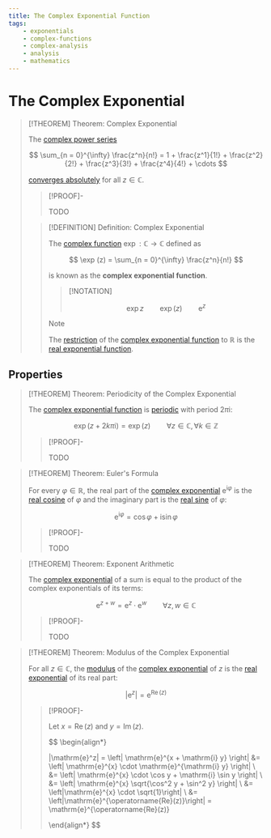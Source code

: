 ```yaml
---
title: The Complex Exponential Function
tags:
    - exponentials
    - complex-functions
    - complex-analysis
    - analysis
    - mathematics
---
```


# The Complex Exponential

>[!THEOREM] Theorem: Complex Exponential
>
>The [complex power series](../Complex%20Power%20Series/Complex%20Power%20Series.md)
>
>$$
>\sum_{n = 0}^{\infty} \frac{z^n}{n!} = 1 + \frac{z^1}{1!} +  \frac{z^2}{2!} + \frac{z^3}{3!} + \frac{z^4}{4!} + \cdots
>$$
>
>[converges absolutely](../Complex%20Power%20Series/Convergence.md) for all $z \in \mathbb{C}$.
>
>>[!PROOF]-
>>
>>TODO
>>
>
>>[!DEFINITION] Definition: Complex Exponential
>>
>>The [complex function](Complex%20Functions.md) $\exp: \mathbb{C} \to \mathbb{C}$ defined as
>>
>>$$
>>\exp (z) = \sum_{n = 0}^{\infty} \frac{z^n}{n!}
>>$$
>>
>>is known as the **complex exponential function**.
>>
>>>[!NOTATION]
>>>
>>>$$
>>>\exp z \qquad \exp(z) \qquad \mathrm{e}^z
>>>$$
>>>
>>
>>>[!NOTE]
>>>
>>>The [restriction](../../Functions/Functions.md) of the [complex exponential function](The%20Complex%20Exponential%20Function.md) to $\mathbb{R}$ is the [real exponential function](../../Real%20Analysis/Real%20Functions/The%20Real%20Exponential%20Function.md).
>>>
>>
>

## Properties

>[!THEOREM] Theorem: Periodicity of the Complex Exponential
>
>The [complex exponential function](The%20Complex%20Exponential%20Function.md) is [periodic](Periodicity.md) with period $2\pi \mathrm{i}$:
>
>$$
>\exp(z + 2k\pi \mathrm{i}) = \exp (z) \qquad \forall z \in \mathbb{C}, \forall k \in \mathbb{Z}
>$$
>
>>[!PROOF]-
>>
>>TODO
>>
>

>[!THEOREM] Theorem: Euler's Formula
>
>For every $\varphi \in \mathbb{R}$, the real part of the [complex exponential](The%20Complex%20Exponential%20Function.md) $\mathrm{e}^{\mathrm{i}\varphi}$ is the [real cosine](../../Real%20Analysis/Real%20Functions/Real%20Trigonometric%20Functions/Real%20Cosine%20Function.md) of $\varphi$ and the imaginary part is the [real sine](../../Real%20Analysis/Real%20Functions/Real%20Trigonometric%20Functions/Real%20Cosine%20Function.md) of $\varphi$:
>
>$$
>\mathrm{e}^{\mathrm{i}\varphi} = \cos \varphi + \mathrm{i} \sin \varphi
>$$
>
>>[!PROOF]-
>>
>>TODO
>>
>

>[!THEOREM] Theorem: Exponent Arithmetic
>
>The [complex exponential](The%20Complex%20Exponential%20Function.md) of a sum is equal to the product of the complex exponentials of its terms:
>
>$$
>\mathrm{e}^{z + w} = \mathrm{e}^z \cdot \mathrm{e}^w \qquad \forall z,w \in \mathbb{C}
>$$
>
>>[!PROOF]-
>>
>>TODO
>>
>

>[!THEOREM] Theorem: Modulus of the Complex Exponential
>
>For all $z \in \mathbb{C}$, the [modulus](../../../Algebra/Fields/The%20Complex%20Numbers/index.md) of the [complex exponential](The%20Complex%20Exponential%20Function.md) of $z$ is the [real exponential](../../Real%20Analysis/Real%20Functions/The%20Real%20Exponential%20Function.md) of its real part:
>
>$$
>|\mathrm{e}^z| = \mathrm{e}^{\operatorname{Re}(z)}
>$$
>
>>[!PROOF]-
>>
>>Let $x = \operatorname{Re}(z)$ and $y = \operatorname{Im}(z)$.
>>
>>$$
>>\begin{align*}
>>
>>|\mathrm{e}^z| = \left| \mathrm{e}^{x + \mathrm{i} y} \right| &= \left| \mathrm{e}^{x} \cdot \mathrm{e}^{\mathrm{i} y} \right| \\ &= \left| \mathrm{e}^{x} \cdot \cos y + \mathrm{i} \sin y \right| \\ &= \left| \mathrm{e}^{x} \sqrt{\cos^2 y + \sin^2 y} \right| \\ &= \left|\mathrm{e}^{x} \cdot \sqrt{1}\right| \\ &= \left|\mathrm{e}^{\operatorname{Re}(z)}\right| = \mathrm{e}^{\operatorname{Re}(z)}
>>
>>\end{align*}
>>$$
>>
>